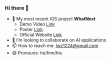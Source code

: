### Hi there 👋
- 📱 My most recent IOS project **WhatNext**
  -  Demo Video [Link](https://drive.google.com/file/d/1QgrbZ8tWB5V2D11QVxOV-vUmur3ssMhs/view?usp=sharing)
  -  Poster [Link](https://drive.google.com/file/d/1YYqoIecubrGkh_uAS7pSHp_IgFE0lb7f/view)
  -  Official Website [Link](whatnext.live)
- 👯 I’m looking to collaborate on AI applications
- 📫 How to reach me: lwz1224@gmail.com
- 😄 Pronouns: he/him/his
